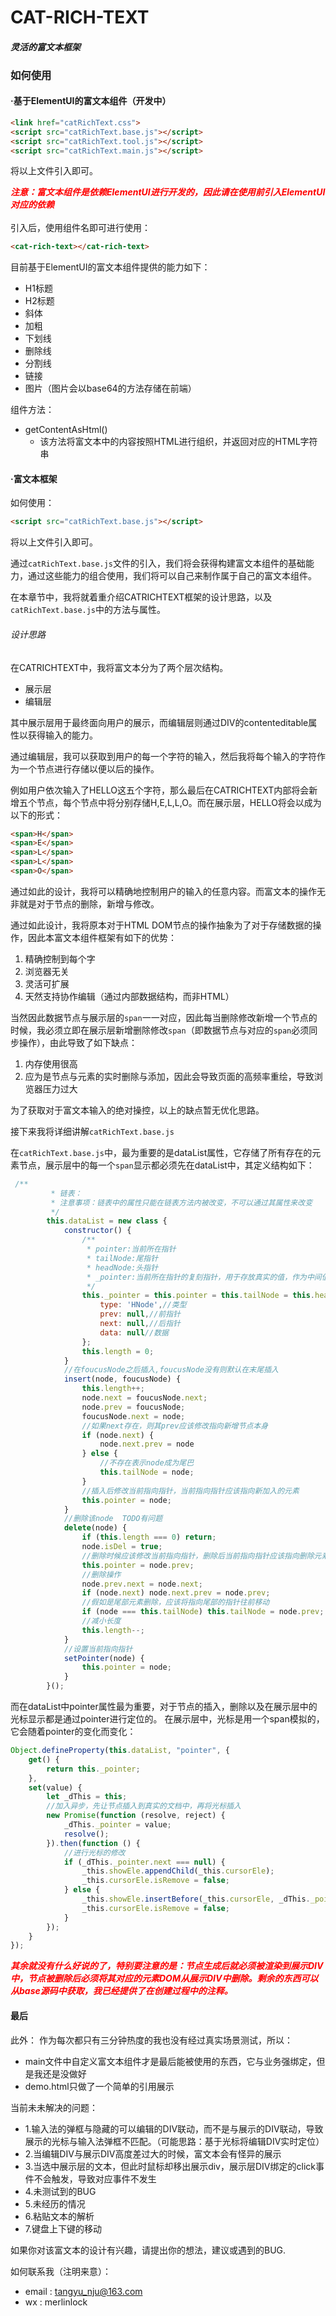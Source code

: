 # CAT-RICH-TEXT
#### *灵活的富文本框架*

### 如何使用
#### ·基于ElementUI的富文本组件（开发中）
```HTML
<link href="catRichText.css">
<script src="catRichText.base.js"></script>
<script src="catRichText.tool.js"></script>
<script src="catRichText.main.js"></script>
```
将以上文件引入即可。


<html>
<strong><em style="color:red">注意：富文本组件是依赖ElementUI进行开发的，因此请在使用前引入ElementUI对应的依赖</em></strong>
</html>
<br>
<br>
引入后，使用组件名即可进行使用：

```HTML
<cat-rich-text></cat-rich-text>
```


目前基于ElementUI的富文本组件提供的能力如下：
- H1标题
- H2标题
- 斜体
- 加粗
- 下划线
- 删除线
- 分割线
- 链接
- 图片（图片会以base64的方法存储在前端）

组件方法：
- getContentAsHtml()
    - 该方法将富文本中的内容按照HTML进行组织，并返回对应的HTML字符串

#### ·富文本框架
如何使用：
```HTML
<script src="catRichText.base.js"></script>
```
将以上文件引入即可。

通过`catRichText.base.js`文件的引入，我们将会获得构建富文本组件的基础能力，通过这些能力的组合使用，我们将可以自己来制作属于自己的富文本组件。

在本章节中，我将就着重介绍CATRICHTEXT框架的设计思路，以及`catRichText.base.js`中的方法与属性。
###### 设计思路
在CATRICHTEXT中，我将富文本分为了两个层次结构。
- 展示层
- 编辑层

其中展示层用于最终面向用户的展示，而编辑层则通过DIV的contenteditable属性以获得输入的能力。

通过编辑层，我可以获取到用户的每一个字符的输入，然后我将每个输入的字符作为一个节点进行存储以便以后的操作。

例如用户依次输入了HELLO这五个字符，那么最后在CATRICHTEXT内部将会新增五个节点，每个节点中将分别存储H,E,L,L,O。而在展示层，HELLO将会以成为以下的形式：
``` html
<span>H</span>
<span>E</span>
<span>L</span>
<span>L</span>
<span>O</span>
```


通过如此的设计，我将可以精确地控制用户的输入的任意内容。而富文本的操作无非就是对于节点的删除，新增与修改。

通过如此设计，我将原本对于HTML DOM节点的操作抽象为了对于存储数据的操作，因此本富文本组件框架有如下的优势：
1. 精确控制到每个字
2. 浏览器无关
3. 灵活可扩展
4. 天然支持协作编辑（通过内部数据结构，而非HTML）


当然因此数据节点与展示层的`span`一一对应，因此每当删除修改新增一个节点的时候，我必须立即在展示层新增删除修改`span`（即数据节点与对应的`span`必须同步操作），由此导致了如下缺点：
1. 内存使用很高
1. 应为是节点与元素的实时删除与添加，因此会导致页面的高频率重绘，导致浏览器压力过大

为了获取对于富文本输入的绝对操控，以上的缺点暂无优化思路。

接下来我将详细讲解`catRichText.base.js`

在`catRichText.base.js`中，最为重要的是dataList属性，它存储了所有存在的元素节点，展示层中的每一个`span`显示都必须先在dataList中，其定义结构如下：
```JavaScript
 /**
         * 链表：
         * 注意事项：链表中的属性只能在链表方法内被改变，不可以通过其属性来改变
         */
        this.dataList = new class {
            constructor() {
                /**
                 * pointer:当前所在指针
                 * tailNode:尾指针
                 * headNode:头指针
                 * _pointer:当前所在指针的复刻指针，用于存放真实的值，作为中间值
                 */
                this._pointer = this.pointer = this.tailNode = this.headNode = {
                    type: 'HNode',//类型
                    prev: null,//前指针
                    next: null,//后指针
                    data: null//数据
                };
                this.length = 0;
            }
            //在foucusNode之后插入,foucusNode没有则默认在末尾插入
            insert(node, foucusNode) {
                this.length++;
                node.next = foucusNode.next;
                node.prev = foucusNode;
                foucusNode.next = node;
                //如果next存在，则其prev应该修改指向新增节点本身
                if (node.next) {
                    node.next.prev = node
                } else {
                    //不存在表示node成为尾巴
                    this.tailNode = node;
                }
                //插入后修改当前指向指针，当前指向指针应该指向新加入的元素
                this.pointer = node;
            }
            //删除该node  TODO有问题
            delete(node) {
                if (this.length === 0) return;
                node.isDel = true;
                //删除时候应该修改当前指向指针，删除后当前指向指针应该指向删除元素的前面一个
                this.pointer = node.prev;
                //删除操作
                node.prev.next = node.next;
                if (node.next) node.next.prev = node.prev;
                //假如是尾部元素删除，应该将指向尾部的指针往前移动
                if (node === this.tailNode) this.tailNode = node.prev;
                //减小长度
                this.length--;
            }
            //设置当前指向指针
            setPointer(node) {
                this.pointer = node;
            }
        }();
```
而在dataList中pointer属性最为重要，对于节点的插入，删除以及在展示层中的光标显示都是通过pointer进行定位的。
在展示层中，光标是用一个span模拟的，它会随着pointer的变化而变化：
```JavaScript
Object.defineProperty(this.dataList, "pointer", {
    get() {
        return this._pointer;
    },
    set(value) {
        let _dThis = this;
        //加入异步，先让节点插入到真实的文档中，再将光标插入
        new Promise(function (resolve, reject) {
            _dThis._pointer = value;
            resolve();
        }).then(function () {
            //进行光标的修改
            if (_dThis._pointer.next === null) {
                _this.showEle.appendChild(_this.cursorEle);
                _this.cursorEle.isRemove = false;
            } else {
                _this.showEle.insertBefore(_this.cursorEle, _dThis._pointer.next.linkEle);
                _this.cursorEle.isRemove = false;
            }
        });
    }
});
```

<html>
<strong style="color:red"><em>其余就没有什么好说的了，特别要注意的是：节点生成后就必须被渲染到展示DIV中，节点被删除后必须将其对应的元素DOM从展示DIV中删除。剩余的东西可以从base源码中获取，我已经提供了在创建过程中的注释。
</em></strong>
</html>


#### 最后

此外：
作为每次都只有三分钟热度的我也没有经过真实场景测试，所以：
- main文件中自定义富文本组件才是最后能被使用的东西，它与业务强绑定，但是我还是没做好
- demo.html只做了一个简单的引用展示

当前未未解决的问题：
- 1.输入法的弹框与隐藏的可以编辑的DIV联动，而不是与展示的DIV联动，导致展示的光标与输入法弹框不匹配。（可能思路：基于光标将编辑DIV实时定位）
- 2.当编辑DIV与展示DIV高度差过大的时候，富文本会有怪异的展示
- 3.当选中展示层的文本，但此时鼠标却移出展示div，展示层DIV绑定的click事件不会触发，导致对应事件不发生
- 4.未测试到的BUG
- 5.未经历的情况
- 6.粘贴文本的解析
- 7.键盘上下键的移动

如果你对该富文本的设计有兴趣，请提出你的想法，建议或遇到的BUG.

如何联系我（注明来意）：
- email : tangyu_nju@163.com
- wx : merlinlock

